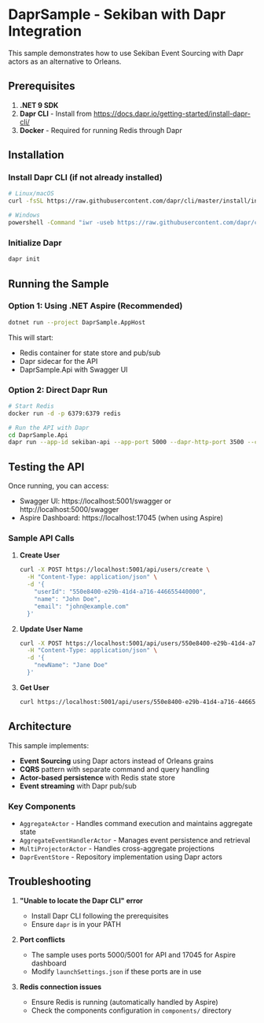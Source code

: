 # DaprSample - Sekiban with Dapr Integration

This sample demonstrates how to use Sekiban Event Sourcing with Dapr actors as an alternative to Orleans.

## Prerequisites

1. **.NET 9 SDK**
2. **Dapr CLI** - Install from https://docs.dapr.io/getting-started/install-dapr-cli/
3. **Docker** - Required for running Redis through Dapr

## Installation

### Install Dapr CLI (if not already installed)

```bash
# Linux/macOS
curl -fsSL https://raw.githubusercontent.com/dapr/cli/master/install/install.sh | bash

# Windows
powershell -Command "iwr -useb https://raw.githubusercontent.com/dapr/cli/master/install/install.ps1 | iex"
```

### Initialize Dapr

```bash
dapr init
```

## Running the Sample

### Option 1: Using .NET Aspire (Recommended)

```bash
dotnet run --project DaprSample.AppHost
```

This will start:
- Redis container for state store and pub/sub
- Dapr sidecar for the API
- DaprSample.Api with Swagger UI

### Option 2: Direct Dapr Run

```bash
# Start Redis
docker run -d -p 6379:6379 redis

# Run the API with Dapr
cd DaprSample.Api
dapr run --app-id sekiban-api --app-port 5000 --dapr-http-port 3500 --components-path ../components -- dotnet run
```

## Testing the API

Once running, you can access:
- Swagger UI: https://localhost:5001/swagger or http://localhost:5000/swagger
- Aspire Dashboard: https://localhost:17045 (when using Aspire)

### Sample API Calls

1. **Create User**
   ```bash
   curl -X POST https://localhost:5001/api/users/create \
     -H "Content-Type: application/json" \
     -d '{
       "userId": "550e8400-e29b-41d4-a716-446655440000",
       "name": "John Doe",
       "email": "john@example.com"
     }'
   ```

2. **Update User Name**
   ```bash
   curl -X POST https://localhost:5001/api/users/550e8400-e29b-41d4-a716-446655440000/update-name \
     -H "Content-Type: application/json" \
     -d '{
       "newName": "Jane Doe"
     }'
   ```

3. **Get User**
   ```bash
   curl https://localhost:5001/api/users/550e8400-e29b-41d4-a716-446655440000
   ```

## Architecture

This sample implements:
- **Event Sourcing** using Dapr actors instead of Orleans grains
- **CQRS** pattern with separate command and query handling
- **Actor-based persistence** with Redis state store
- **Event streaming** with Dapr pub/sub

### Key Components

- `AggregateActor` - Handles command execution and maintains aggregate state
- `AggregateEventHandlerActor` - Manages event persistence and retrieval
- `MultiProjectorActor` - Handles cross-aggregate projections
- `DaprEventStore` - Repository implementation using Dapr actors

## Troubleshooting

1. **"Unable to locate the Dapr CLI" error**
   - Install Dapr CLI following the prerequisites
   - Ensure `dapr` is in your PATH

2. **Port conflicts**
   - The sample uses ports 5000/5001 for API and 17045 for Aspire dashboard
   - Modify `launchSettings.json` if these ports are in use

3. **Redis connection issues**
   - Ensure Redis is running (automatically handled by Aspire)
   - Check the components configuration in `components/` directory
